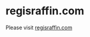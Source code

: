 regisraffin.com
===============


Please visit [regisraffin.com](http://xavierraffin.github.io/regisraffin.com)
